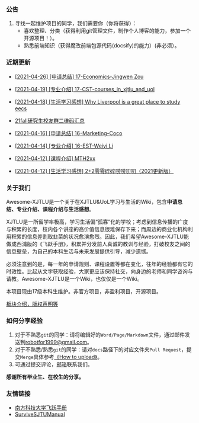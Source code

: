 ### 公告

1. 寻找一起维护项目的同学，我们需要你（你将获得）：
   - 喜欢整理、分类（获得利用git管理文件，制作个人博客的能力，参加一个开源项目！）。
   - 熟悉前端知识（获得魔改前端包源代码(docsify)的能力）(非必须）。

### 近期更新

- [[2021-04-26] [申请总结] 17-Economics-Jingwen Zou](grad-application/international-business-school-suzhou/economics/17-jingwenzou-us.md)

- [[2021-04-19] [专业介绍] 17-CST-courses_in_xjtlu_and_uol](intro-program\xjtlu-uol\cst-17-courses_in_xjtlu_and_uol.md)
- [[2021-04-18] [生活学习感想] Why Liverpool is a great place to study eecs](suzhou-liverpool/liverpool/liverpool0002.md)
- [21fall研究生校友群二维码汇总](intro-program/grad-school/readme.md)
- [[2021-04-16] [申请总结] 16-Marketing-Coco](grad-application/international-business-school-suzhou/marketing/16-coco-us,asia.md)
- [[2021-04-14] [专业介绍] 16-EST-Weiyi Li](intro-program/xjtlu-uol/est-16-weiyili.md)
- [[2021-04-12] [课程介绍] MTH2xx](intro-module/year3/mth2xx.md)
- [[2021-04-12] [生活学习感想] 2+2零零碎碎唠唠叨叨（2021更新版）](suzhou-liverpool/liverpool/liverpool0001.md)

### 关于我们

Awesome-XJTLU是一个关于在XJTLU&UoL学习与生活的Wiki，包含**申请总结、专业介绍、课程介绍与生活感想**。

XJTLU是一所留学率极高，学习生活偏“孤寡”化的学校；考虑到信息传播的广度与积累的长度，校内各个讲座的高价值信息很难保存下来；而周边的商业化机构利用积累的信息差割取韭菜的状况愈演愈烈。因此，我们希望Awesome-XJTLU能做成西浦版的《飞跃手册》，积累并分发前人真诚的教训与经验，打破校友之间的信息壁垒，为自己的本科生活与未来发展提供引导，减少遗憾。

必须注意到的是，每一年的申请规则、课程设置等都在变化，往年的经验都有它的时效性。比起从文字获取经验，大家更应该保持社交，向身边的老师和同学咨询与请教。Awesome-XJTLU是一个Wiki，也仅仅是一个Wiki。

本项目现由17级本科生维护。非官方项目，非盈利项目，开源项目。

[板块介绍，版权声明等](handbook.md)

### 如何分享经验

1. 对于不熟悉`git`的同学：请将编辑好的`Word/Page/Markdown`文件，通过邮件发送到[robotfor1999@gmail.com](mailto:robotfor1999@gmail.com)。
2. 对于不熟悉/熟悉`git`的同学：请对`docs`路径下的对应文件夹`Pull Request`，提交`Merge`具体参考[《How to upload》](how2upload.md)。
3. 可通过提交评论，[邮箱](mailto:robotfor1999@gmail.com)联系我们。

**感谢所有毕业生、在校生的分享。**

### 友情链接

- [南方科技大学飞跃手册](https://sustech-application.github.io/2020-Fall/#/)
- [SurviveSJTUManual](https://survivesjtu.gitbook.io/survivesjtumanual/)

